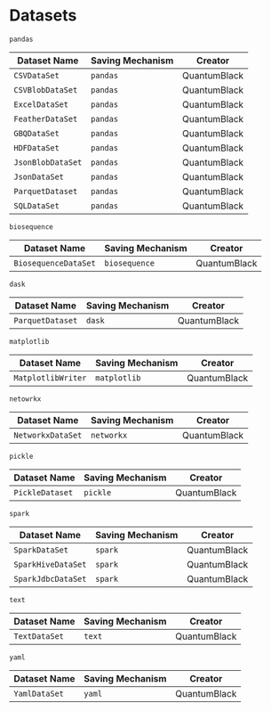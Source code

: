 # Datasets #

```pandas```

| Dataset Name | Saving Mechanism | Creator |
| --- | --- | --- |
| ```CSVDataSet``` | ```pandas``` | QuantumBlack |
| ```CSVBlobDataSet``` | ```pandas``` | QuantumBlack |
| ```ExcelDataSet``` | ```pandas``` | QuantumBlack |
| ```FeatherDataSet``` | ```pandas``` | QuantumBlack |
| ```GBQDataSet``` | ```pandas``` | QuantumBlack |
| ```HDFDataSet``` | ```pandas``` | QuantumBlack |
| ```JsonBlobDataSet``` | ```pandas``` | QuantumBlack |
| ```JsonDataSet``` | ```pandas``` | QuantumBlack |
| ```ParquetDataset``` | ```pandas``` | QuantumBlack |
| ```SQLDataSet``` | ```pandas``` | QuantumBlack |

```biosequence```

| Dataset Name | Saving Mechanism | Creator |
| --- | --- | --- |
| ```BiosequenceDataSet``` | ```biosequence``` | QuantumBlack |

```dask```

| Dataset Name | Saving Mechanism | Creator |
| --- | --- | --- |
| ```ParquetDataset``` | ```dask``` | QuantumBlack |

```matplotlib```

| Dataset Name | Saving Mechanism | Creator |
| --- | --- | --- |
| ```MatplotlibWriter``` | ```matplotlib``` | QuantumBlack |

```netowrkx```

| Dataset Name | Saving Mechanism | Creator |
| --- | --- | --- |
| ```NetworkxDataSet``` | ```networkx``` | QuantumBlack |

```pickle```

| Dataset Name | Saving Mechanism | Creator |
| --- | --- | --- |
| ```PickleDataset``` | ```pickle``` | QuantumBlack |

```spark```

| Dataset Name | Saving Mechanism | Creator |
| --- | --- | --- |
| ```SparkDataSet``` | ```spark``` | QuantumBlack |
| ```SparkHiveDataSet``` | ```spark``` | QuantumBlack |
| ```SparkJdbcDataSet``` | ```spark``` | QuantumBlack |

```text```

| Dataset Name | Saving Mechanism | Creator |
| --- | --- | --- |
| ```TextDataSet``` | ```text``` | QuantumBlack |

```yaml```

| Dataset Name | Saving Mechanism | Creator |
| --- | --- | --- |
| ```YamlDataSet``` | ```yaml``` | QuantumBlack |
